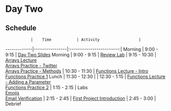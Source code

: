 # Day Two

## Schedule
 	           |	Time           | Activity                 |
-------------|----------------|:------------------------:|
Morning	     |   9:00 - 9:15  | [Day Two Slides](https://docs.google.com/presentation/d/1MdEfHKbvhRe6PEhFTrdCPfNJp-lURezgZ-AopvXAuNg/edit#slide=id.p)
Morning	     |   9:00 - 9:15  | [Review Lab](https://github.com/upperlinecode/intro-to-swift/tree/master/day-2/DayOneReview.playground)
       	     |   9:15 - 10:30 | [Arrays Lecture](https://github.com/upperlinecode/intro-to-swift/blob/master/day-2/intro-arrays.md)<br>[Arrays Practice - Twitter](https://github.com/upperlinecode/intro-to-swift/tree/master/day-2/TwitterArrays.playground)<br>[Arrays Practice - Methods](https://github.com/upperlinecode/intro-to-swift/tree/master/day-2/ArrayMethodsPractice.playground)
       	     |  10:30 - 11:30 | [Functions Lecture - Intro](https://github.com/upperlinecode/intro-to-swift/blob/master/day-2/intro-functions.md)<br>[Functions Practice 1](https://github.com/upperlinecode/intro-to-swift/tree/master/day-2/FunctionsPractice1.playground)
Lunch	       |  11:30 - 12:30 |
       	     |  12:30 - 1:15  | [Functions Lecture - Adding a Parameter](https://github.com/upperlinecode/intro-to-swift/blob/master/day-2/intro-parameter.md)<br>[Functions Practice 2](https://github.com/upperlinecode/intro-to-swift/tree/master/day-2/FunctionsPractice2.playground)
       	     |  1:15 - 2:15   | Labs<br>[Emojis](https://github.com/upperlinecode/intro-to-swift/tree/master/day-2/Emojis.playground)<br>[Email Verification](https://github.com/upperlinecode/intro-to-swift/tree/master/day-2/EmailVerification.playground)
       	     |  2:15 - 2:45  | [First Project Introduction](https://github.com/upperlinecode/intro-to-swift/blob/master/day-2/trivia-app-intro.md)
       	     |  2:45 - 3:00  | Debrief




